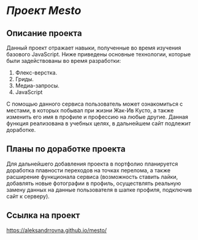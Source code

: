 # *Проект Mesto*
## Описание проекта
Данный проект отражает навыки, полученные во время изучения базового JavaScript. Ниже приведены основные технологии, которые были задействованы во время разработки:
1. Флекс-верстка.
2. Гриды.
3. Медиа-запросы.
4. JavaScript

С помощью данного сервиса пользователь может ознакомиться с местами, в которых побывал при жизни Жак-Ив Кусто, а также изменить его имя в профиле и профессию на любые другие. Данная функция реализована в учебных целях, в дальнейшем сайт подлежит доработке.

## Планы по доработке проекта
Для дальнейшего добавления проекта в портфолио планируется доработка плавности переходов на точках перелома, а также расширение функционала сервиса (возможность ставить лайки, добавлять новые фотографии в профиль, осуществлять реальную замену данных на данные пользователя в шапке профиля, подключив сайт к серверу).

## Ссылка на проект
https://aleksandrrovna.github.io/mesto/
